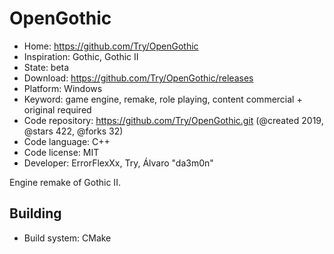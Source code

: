 # OpenGothic

- Home: https://github.com/Try/OpenGothic
- Inspiration: Gothic, Gothic II
- State: beta
- Download: https://github.com/Try/OpenGothic/releases
- Platform: Windows
- Keyword: game engine, remake, role playing, content commercial + original required
- Code repository: https://github.com/Try/OpenGothic.git (@created 2019, @stars 422, @forks 32)
- Code language: C++
- Code license: MIT
- Developer: ErrorFlexXx, Try, Álvaro "da3m0n"

Engine remake of Gothic II.

## Building

- Build system: CMake
